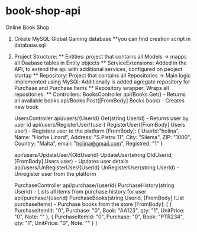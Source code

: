 # book-shop-api
Online Book Shop


1. Create MySQL Global Gaming database 
 **you can find creation script in database.sql

2. Project Structure:
 ** Entities: project that contains all Models -> mapps all Daabase tables in Entity objects
 ** ServiceExtensions: Added in the API, to extend the api with additional services, configured on peoject startap
 ** Repository: Project that contains all Repositories -> Main logic implemented using MySQl; 
							  Additionally is added agregate repository for Purchase and Purchase Items
 ** Repository wrapper: Wraps all repositories.
 ** Controllers: 
  	BooksController
	api/Books
 	Get() - Returns all available books 
    	api/Books
	Post([FromBody] Books book) - Creates new book	
	
	UsersController
	api/users/{UserId}
	Get(string UserId) - Returns user by user id
	api/users/RegisterUser/{user}
	RegisterUser([FromBody] Users user) - Registers user to the platform
	[FromBody]:
		{
		UserId:"holina",
		Name: "Horhe Linard",
		Address: "S.Pietru 11",
		City: "Sliema",
		ZIP: "1000",
		Country: "Malta",
		email: "holina@gmail.com",
		Registred: "1"
 		}
	
	api/users/UpdateUser/{OldUserid}
	UpdateUser(string OldUserid, [FromBody] Users user) - Updates user details
	api/users/UnRegisterUser/{UserId}
	UnRegisterUser(string UserId) - Unregister user from the platform
	
	PurchaseController
	api/purchase/{userId}
	PurchaseHistory(string Userid) - Lists all items from purchase history for user
	api/purchase/{userid}
	PurchaseBooks(string Userid, [FromBody] IList<PurchaseItems> purchaseItems) - Purchase books from the store
	[FromBody]:
 	[
		{
		PurchaseItemId: "0",
		Purchase: "0",
		Book: "AA123",
		qty: "1",
		UnitPrice: "0",
		Note: ""
		},
		{
		PurchaseItemId: "0",
		Purchase: "0",
		Book: "PTR234",
		qty: "1",
		UnitPrice: "0",
		Note: ""
		}
	]


